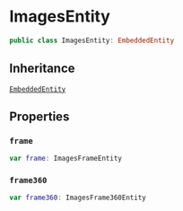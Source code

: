 # ImagesEntity

``` swift
public class ImagesEntity: EmbeddedEntity
```

## Inheritance

[`EmbeddedEntity`](configwise-sdk-ios/EmbeddedEntity)

## Properties

### `frame`

``` swift
var frame: ImagesFrameEntity
```

### `frame360`

``` swift
var frame360: ImagesFrame360Entity
```

